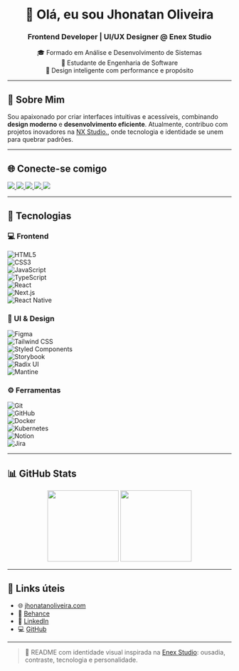 <div align="center">

# 👋 Olá, eu sou Jhonatan Oliveira  
### Frontend Developer | UI/UX Designer @ Enex Studio  
🎓 Formado em Análise e Desenvolvimento de Sistemas  
📘 Estudante de Engenharia de Software  
🌌 Design inteligente com performance e propósito  

</div>

---

## 🧭 Sobre Mim

Sou apaixonado por criar interfaces intuitivas e acessíveis, combinando **design moderno** e **desenvolvimento eficiente**. Atualmente, contribuo com projetos inovadores na [NX Studio.](https://www.enex.studio), onde tecnologia e identidade se unem para quebrar padrões.

---

## 🌐 Conecte-se comigo

<p align="left">
  <a href="https://www.linkedin.com/in/jhonatan-oliveira1693" target="_blank">
    <img src="https://img.shields.io/badge/LinkedIn-0A66C2?style=for-the-badge&logo=linkedin&logoColor=white"/>
  </a>
  <a href="https://www.behance.net/ojhonataoliveira" target="_blank">
    <img src="https://img.shields.io/badge/Behance-1769ff?style=for-the-badge&logo=behance&logoColor=white"/>
  </a>
  <a href="https://www.instagram.com/ojhonoliveira" target="_blank">
    <img src="https://img.shields.io/badge/Instagram-833AB4?style=for-the-badge&logo=instagram&logoColor=white"/>
  </a>
  <a href="https://codepen.io/jhonbaratheon" target="_blank">
    <img src="https://img.shields.io/badge/Codepen-000000?style=for-the-badge&logo=codepen&logoColor=white"/>
  </a>
  <a href="https://twitch.tv/p3ves" target="_blank">
    <img src="https://img.shields.io/badge/Twitch-9146FF?style=for-the-badge&logo=twitch&logoColor=white"/>
  </a>
</p>

---

## 🧠 Tecnologias

### 💻 Frontend  
![HTML5](https://img.shields.io/badge/HTML5-1a1a1a?style=flat&logo=html5&logoColor=E34F26)  
![CSS3](https://img.shields.io/badge/CSS3-1a1a1a?style=flat&logo=css3&logoColor=1572B6)  
![JavaScript](https://img.shields.io/badge/JavaScript-1a1a1a?style=flat&logo=javascript&logoColor=F7DF1E)  
![TypeScript](https://img.shields.io/badge/TypeScript-1a1a1a?style=flat&logo=typescript&logoColor=3178C6)  
![React](https://img.shields.io/badge/React-1a1a1a?style=flat&logo=react&logoColor=61DAFB)  
![Next.js](https://img.shields.io/badge/Next.js-1a1a1a?style=flat&logo=nextdotjs&logoColor=white)  
![React Native](https://img.shields.io/badge/React_Native-1a1a1a?style=flat&logo=react&logoColor=61DAFB)

### 🎨 UI & Design  
![Figma](https://img.shields.io/badge/Figma-1a1a1a?style=flat&logo=figma&logoColor=F24E1E)  
![Tailwind CSS](https://img.shields.io/badge/TailwindCSS-1a1a1a?style=flat&logo=tailwind-css&logoColor=38B2AC)  
![Styled Components](https://img.shields.io/badge/Styled--Components-1a1a1a?style=flat&logo=styled-components&logoColor=DB7093)  
![Storybook](https://img.shields.io/badge/Storybook-1a1a1a?style=flat&logo=storybook&logoColor=FF4785)  
![Radix UI](https://img.shields.io/badge/Radix_UI-1a1a1a?style=flat&logo=radix-ui&logoColor=white)  
![Mantine](https://img.shields.io/badge/Mantine-1a1a1a?style=flat&logo=mantine&logoColor=339af0)

### ⚙️ Ferramentas  
![Git](https://img.shields.io/badge/Git-1a1a1a?style=flat&logo=git&logoColor=F05032)  
![GitHub](https://img.shields.io/badge/GitHub-1a1a1a?style=flat&logo=github&logoColor=white)  
![Docker](https://img.shields.io/badge/Docker-1a1a1a?style=flat&logo=docker&logoColor=0db7ed)  
![Kubernetes](https://img.shields.io/badge/Kubernetes-1a1a1a?style=flat&logo=kubernetes&logoColor=326ce5)  
![Notion](https://img.shields.io/badge/Notion-1a1a1a?style=flat&logo=notion&logoColor=white)  
![Jira](https://img.shields.io/badge/Jira-1a1a1a?style=flat&logo=jira&logoColor=0052CC)

---

## 📊 GitHub Stats

<div align="center">
  <img src="https://github-readme-stats.vercel.app/api?username=jhonatan-oliveiradev&theme=tokyonight&show_icons=true&count_private=true" height="160"/>
  <img src="https://github-readme-stats.vercel.app/api/top-langs/?username=jhonatan-oliveiradev&theme=tokyonight&layout=compact" height="160"/>
</div>

---

## 🔗 Links úteis

- 🌐 [jhonatanoliveira.com](https://www.jhonatanoliveira.com)  
- 🎨 [Behance](https://www.behance.net/ojhonataoliveira)  
- 💼 [LinkedIn](https://www.linkedin.com/in/jhonatan-oliveira1693)  
- 💻 [GitHub](https://github.com/jhonatan-oliveiradev)

---

> 🚀 README com identidade visual inspirada na [Enex Studio](https://www.enex.studio): ousadia, contraste, tecnologia e personalidade.

